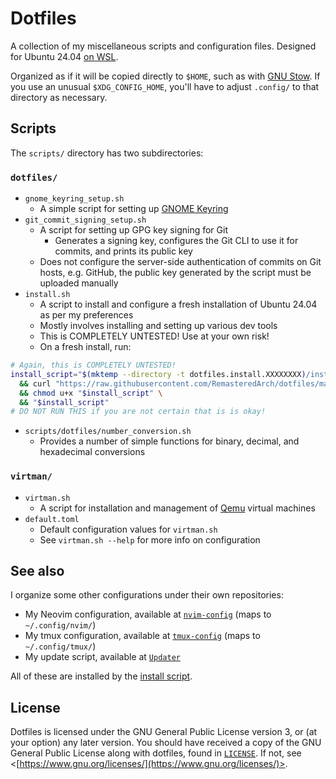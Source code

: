 # Dotfiles

A collection of my miscellaneous scripts and configuration files. Designed for Ubuntu 24.04 [on WSL](https://apps.microsoft.com/detail/9nz3klhxdjp5).

Organized as if it will be copied directly to `$HOME`, such as with [GNU Stow](https://www.gnu.org/software/stow/). If you use an unusual `$XDG_CONFIG_HOME`, you'll have to adjust `.config/` to that directory as necessary.

## Scripts

The `scripts/` directory has two subdirectories:

### `dotfiles/`

- `gnome_keyring_setup.sh`
    - A simple script for setting up [GNOME Keyring](https://wiki.gnome.org/Projects/GnomeKeyring/)
- `git_commit_signing_setup.sh`
    - A script for setting up GPG key signing for Git
        - Generates a signing key, configures the Git CLI to use it for commits, and prints its public key
    - Does not configure the server-side authentication of commits on Git hosts, e.g. GitHub, the public key generated by the script must be uploaded manually
- `install.sh`
    - A script to install and configure a fresh installation of Ubuntu 24.04 as per my preferences
    - Mostly involves installing and setting up various dev tools
    - This is COMPLETELY UNTESTED! Use at your own risk!
    - On a fresh install, run:
```bash
# Again, this is COMPLETELY UNTESTED!
install_script="$(mktemp --directory -t dotfiles.install.XXXXXXXX)/install.sh" \
  && curl "https://raw.githubusercontent.com/RemasteredArch/dotfiles/main/scripts/dotfiles/install.sh" -o "$install_script" \
  && chmod u+x "$install_script" \
  && "$install_script"
# DO NOT RUN THIS if you are not certain that is is okay!
```
- `scripts/dotfiles/number_conversion.sh`
    - Provides a number of simple functions for binary, decimal, and hexadecimal conversions

### `virtman/`

- `virtman.sh`
    - A script for installation and management of [Qemu](https://www.qemu.org/) virtual machines
- `default.toml`
    - Default configuration values for `virtman.sh`
    - See `virtman.sh --help` for more info on configuration

## See also

I organize some other configurations under their own repositories:
* My Neovim configuration, available at [`nvim-config`](https://github.com/RemasteredArch/nvim-config) (maps to `~/.config/nvim/`)
* My tmux configuration, available at [`tmux-config`](https://github.com/RemasteredArch/tmux-config) (maps to `~/.config/tmux/`)
* My update script, available at [`Updater`](https://github.com/RemasteredArch/Updater)

All of these are installed by the [install script](#scripts).

## License

Dotfiles is licensed under the GNU General Public License version 3, or (at your option) any later version. You should have received a copy of the GNU General Public License along with dotfiles, found in [`LICENSE`](./LICENSE). If not, see <[https://www.gnu.org/licenses/](https://www.gnu.org/licenses/)>.
